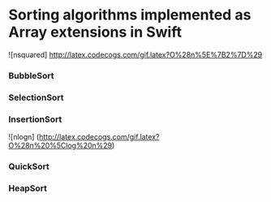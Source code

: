 # Sorting algorithms implemented as Array extensions in Swift

![nsquared] http://latex.codecogs.com/gif.latex?O%28n%5E%7B2%7D%29

### BubbleSort
### SelectionSort
### InsertionSort

![nlogn] (http://latex.codecogs.com/gif.latex?O%28n%20%5Clog%20n%29)

### QuickSort
### HeapSort
